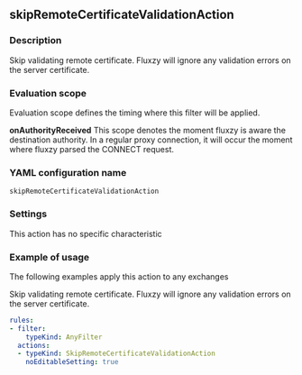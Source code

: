 ## skipRemoteCertificateValidationAction

### Description

Skip validating remote certificate. Fluxzy will ignore any validation errors on the server certificate.

### Evaluation scope

Evaluation scope defines the timing where this filter will be applied. 

**onAuthorityReceived** This scope denotes the moment fluxzy is aware the destination authority. In a regular proxy connection, it will occur the moment where fluxzy parsed the CONNECT request.

### YAML configuration name

    skipRemoteCertificateValidationAction

### Settings

This action has no specific characteristic

### Example of usage

The following examples apply this action to any exchanges

Skip validating remote certificate. Fluxzy will ignore any validation errors on the server certificate.

```yaml
rules:
- filter:
    typeKind: AnyFilter
  actions:
  - typeKind: SkipRemoteCertificateValidationAction
    noEditableSetting: true
```




